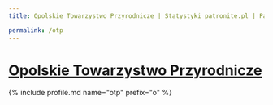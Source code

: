 ```yaml
---
title: Opolskie Towarzystwo Przyrodnicze | Statystyki patronite.pl | Patromierz

permalink: /otp
---
```


# [Opolskie Towarzystwo Przyrodnicze](https://patronite.pl/otp)

{% include profile.md name="otp" prefix="o" %}
